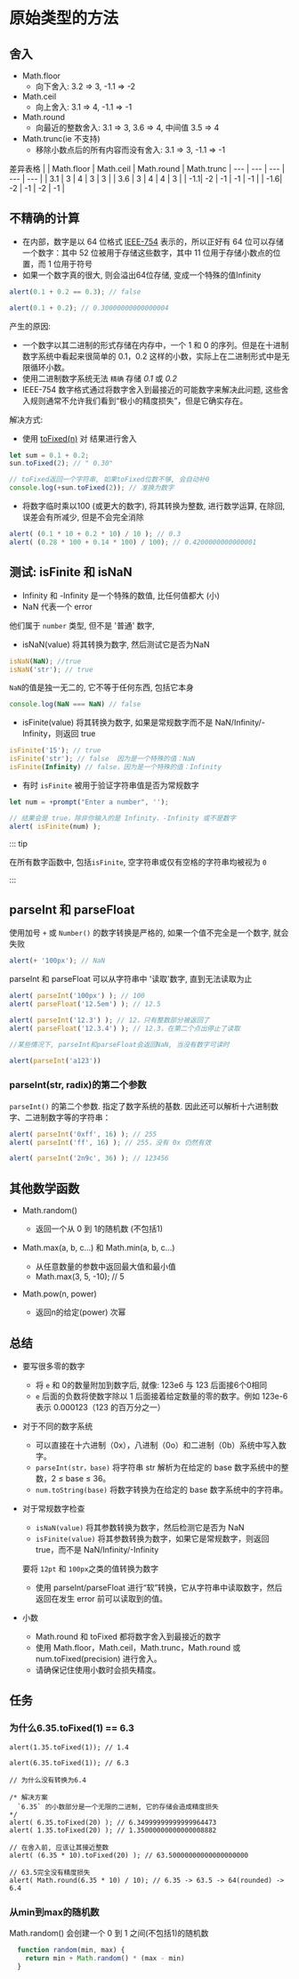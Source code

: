 <!-- ---
sidebar: auto
sidebarDepth: 5
prev:
  text: GitHub
  link: https://github.com
next:
  text: GitHub
  link: https://github.com
--- -->
# 原始类型的方法

## 舍入
  * Math.floor
    - 向下舍入: 3.2 => 3, -1.1 => -2
  * Math.ceil
    - 向上舍入: 3.1 => 4, -1.1 => -1
  * Math.round
    - 向最近的整数舍入: 3.1 => 3, 3.6 => 4, 中间值 3.5 => 4
  * Math.trunc(ie 不支持)
    - 移除小数点后的所有内容而没有舍入: 3.1 => 3, -1.1 => -1

差异表格
|  | Math.floor | Math.ceil | Math.round | Math.trunc
| --- | --- | --- | --- |  --- |
| 3.1 | 3 | 4 | 3 | 3 | 
| 3.6 | 3 | 4 | 4 | 3 | 
| -1.1| -2 | -1 | -1 | -1 |
| -1.6| -2 | -1  | -2 | -1 |

## 不精确的计算
 * 在内部，数字是以 64 位格式 [IEEE-754](http://en.wikipedia.org/wiki/IEEE_754)  表示的，所以正好有 64 位可以存储一个数字：其中 52 位被用于存储这些数字，其中 11 位用于存储小数点的位置，而 1 位用于符号
 * 如果一个数字真的很大, 则会溢出64位存储, 变成一个特殊的值Infinity

 ```javascript
 alert(0.1 + 0.2 == 0.3); // false 

 alert(0.1 + 0.2); // 0.30000000000000004
 ```

产生的原因:
-  一个数字以其二进制的形式存储在内存中，一个 1 和 0 的序列。但是在十进制数字系统中看起来很简单的 0.1，0.2 这样的小数，实际上在二进制形式中是无限循环小数。
- 使用二进制数字系统无法 `精确` 存储 _0.1_ 或 _0.2_
- IEEE-754 数字格式通过将数字舍入到最接近的可能数字来解决此问题, 这些舍入规则通常不允许我们看到“极小的精度损失”，但是它确实存在。

解决方式:
* 使用 [toFixed(n)](https://developer.mozilla.org/en-US/docs/Web/JavaScript/Reference/Global_Objects/Number/toFixed) 对 结果进行舍入

```javascript
let sum = 0.1 + 0.2;
sun.toFixed(2); // " 0.30"

// toFixed返回一个字符串, 如果toFixed位数不够, 会自动补0
console.log(+sun.toFixed(2)); // 准换为数字
```

* 将数字临时乘以100 (或更大的数字), 将其转换为整数, 进行数学运算, 在除回, 误差会有所减少, 但是不会完全消除

```javascript
alert( (0.1 * 10 + 0.2 * 10) / 10 ); // 0.3
alert( (0.28 * 100 + 0.14 * 100) / 100); // 0.4200000000000001
```

## 测试: isFinite 和 isNaN
- Infinity 和 -Infinity 是一个特殊的数值, 比任何值都大 (小)
- NaN 代表一个 error

他们属于 `number` 类型, 但不是 '普通' 数字, 

* isNaN(value) 将其转换为数字, 然后测试它是否为NaN

```javascript
isNaN(NaN); //true
isNaN('str'); // true
```

`NaN`的值是独一无二的, 它不等于任何东西, 包括它本身
```javascript
console.log(NaN === NaN) // false
```
* isFinite(value) 将其转换为数字, 如果是常规数字而不是 NaN/Infinity/-Infinity，则返回 true

```javascript
isFinite('15'); // true
isFinite('str'); // false  因为是一个特殊的值：NaN
isFinite(Infinity) // false，因为是一个特殊的值：Infinity
```

* 有时 `isFinite` 被用于验证字符串值是否为常规数字

```javascript
let num = +prompt("Enter a number", '');

// 结果会是 true，除非你输入的是 Infinity、-Infinity 或不是数字
alert( isFinite(num) );
```

::: tip 

在所有数字函数中, 包括`isFinite`, 空字符串或仅有空格的字符串均被视为 `0`

:::

## parseInt 和 parseFloat

使用加号 `+` 或 `Number()` 的数字转换是严格的, 如果一个值不完全是一个数字, 就会失败

```javascript
alert(+ '100px'); // NaN
```

parseInt 和 parseFloat 可以从字符串中 '读取'数字, 直到无法读取为止
```javascript
alert( parseInt('100px') ); // 100
alert( parseFloat('12.5em') ); // 12.5

alert( parseInt('12.3') ); // 12，只有整数部分被返回了
alert( parseFloat('12.3.4') ); // 12.3，在第二个点出停止了读取

//某些情况下, parseInt和parseFloat会返回NaN, 当没有数字可读时

alert(parseInt('a123'))
```

### parseInt(str, radix)的第二个参数
`parseInt()` 的第二个参数. 指定了数字系统的基数. 因此还可以解析十六进制数字、二进制数字等的字符串：
```javascript
alert( parseInt('0xff', 16) ); // 255
alert( parseInt('ff', 16) ); // 255，没有 0x 仍然有效

alert( parseInt('2n9c', 36) ); // 123456
```

## 其他数学函数

* Math.random()
  - 返回一个从 0 到 1的随机数 (不包括1)

* Math.max(a, b, c...) 和 Math.min(a, b, c...)
  - 从任意数量的参数中返回最大值和最小值
  - Math.max(3, 5, -10); // 5

* Math.pow(n, power)
  - 返回n的给定(power) 次幂

## 总结
  * 要写很多零的数字
    - 将 `e` 和 0的数量附加到数字后, 就像: 123e6 与 123 后面接6个0相同
    - `e` 后面的负数将使数字除以 1 后面接着给定数量的零的数字。例如 123e-6 表示 0.000123（123 的百万分之一）
  * 对于不同的数字系统
    - 可以直接在十六进制（0x），八进制（0o）和二进制（0b）系统中写入数字。
    - `parseInt(str，base)` 将字符串 str 解析为在给定的 base 数字系统中的整数，2 ≤ base ≤ 36。
    - `num.toString(base)` 将数字转换为在给定的 base 数字系统中的字符串。
  * 对于常规数字检查
    - `isNaN(value)` 将其参数转换为数字，然后检测它是否为 NaN
    - `isFinite(value)` 将其参数转换为数字，如果它是常规数字，则返回 true，而不是 NaN/Infinity/-Infinity

    要将 `12pt` 和 `100px`之类的值转换为数字
    - 使用 parseInt/parseFloat 进行“软”转换，它从字符串中读取数字，然后返回在发生 error 前可以读取到的值。
  * 小数
    - Math.round 和 toFixed 都将数字舍入到最接近的数字
    - 使用 Math.floor，Math.ceil，Math.trunc，Math.round 或 num.toFixed(precision) 进行舍入。
    - 请确保记住使用小数时会损失精度。

## 任务

### 为什么6.35.toFixed(1) == 6.3
```javascript{7-9,13}
alert(1.35.toFixed(1)); // 1.4

alert(6.35.toFixed(1)); // 6.3

// 为什么没有转换为6.4

/* 解决方案
  `6.35` 的小数部分是一个无限的二进制, 它的存储会造成精度损失
*/
alert( 6.35.toFixed(20) ); // 6.34999999999999964473
alert( 1.35.toFixed(20) ); // 1.35000000000000008882

// 在舍入前, 应该让其接近整数
alert( (6.35 * 10).toFixed(20) ); // 63.50000000000000000000

// 63.5完全没有精度损失
alert( Math.round(6.35 * 10) / 10); // 6.35 -> 63.5 -> 64(rounded) -> 6.4
```



### 从min到max的随机数
Math.random() 会创建一个 0 到 1 之间(不包括1)的随机数
```javascript
  function random(min, max) {
    return min + Math.random() * (max - min)
  }
```

